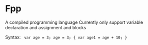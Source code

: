 # Fpp
A compiled programming language
Currently only support variable declaration and assignment and blocks

Syntax:
<code>
  var age = 3;
  age = 3;
  {
    var age1 = age + 10;
  }
</code>
